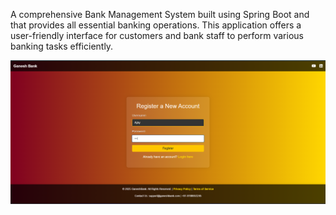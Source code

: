 A comprehensive Bank Management System built using Spring Boot and that provides all essential banking operations. This application offers a user-friendly interface for customers and bank staff to perform various banking tasks efficiently. 






![image alt](https://github.com/Ganesh2002f/Bank-App/blob/main/img2.png.png?raw=true)

